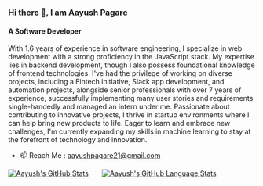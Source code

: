 ### Hi there 👋, I am Aayush Pagare
#### A Software Developer

With 1.6 years of experience in software engineering, I specialize in web development with a strong proficiency in the JavaScript stack. My expertise lies in backend development, though I also possess foundational knowledge of frontend technologies. I've had the privilege of working on diverse projects, including a Fintech initiative, Slack app development, and automation projects, alongside senior professionals with over 7 years of experience, successfully implementing many user stories and requirements single-handedly and managed an intern under me. Passionate about contributing to innovative projects, I thrive in startup environments where I can help bring new products to life. Eager to learn and embrace new challenges, I'm currently expanding my skills in machine learning to stay at the forefront of technology and innovation.

- 📫 Reach Me : aayushpagare21@gmail.com 
&nbsp; 
&nbsp; 

 [![Aayush's GitHub Stats](https://github-readme-stats.vercel.app/api/?username=aayushpagare21-compcoder&count_private=true&theme=tokyonight&showicons=true)]() &nbsp; &nbsp; &nbsp;
[![Aayush's GitHub Language Stats](https://github-readme-stats.vercel.app/api/top-langs/?username=aayushpagare21-compcoder&langs_count=5&theme=tokyonight)]()




